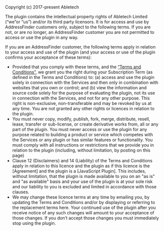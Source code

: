 Copyright (c) 2017-present Abletech

The plugin contains the intellectual property rights of Abletech Limited (“we”or “us”) and/or its third party licensors.  It is for access and use by AddressFinder customers only, subject to the following terms. If you are not, or are no longer, an AddressFinder customer you are not permitted to access or use the plugin in any way. 
 
If you are an AddressFinder customer, the following terms apply in relation to your access and use of the plugin (and your access or use of the plugin confirms your acceptance of these terms):

* Provided that you comply with these terms, and the [“Terms and Conditions”](https://addressfinder.com.au/legal/terms/), we grant you the right during your Subscription Term (as defined in the Terms and Conditions) to: (a) access and use the plugin solely in connection with the Services and then only in combination with websites that you own or control; and (b) view the information and source code solely for the purpose of evaluating the plugin, not its use in connection with the Services, and not for any other purpose. This right is non-exclusive, non-transferable and may be revoked by us at any time. You are not granted any other rights or licences in relation to the plugin.
* You must never copy, modify, publish, fork, merge, distribute, resell, lease, transfer or sub-license, or create derivative works from, all or any part of the plugin. You must never access or use the plugin for any purpose related to building a product or service which competes with the Services or any plugin or has similar features or functionality. You must comply with all instructions or restrictions that we provide you in relation to the plugin (including, without limitation, by posting on this page)
* Clause 12 (Disclaimers) and 14 (Liability) of the Terms and Conditions apply in relation to this licence and the plugin as if this licence is the [Agreement] and the plugin is a [JavaScript Plugin].  This includes, without limitation, that the plugin is made available to you on an "as is" and "as available" basis and your use of the plugin is at your sole risk and our liability to you is excluded and limited in accordance with those clauses.
* We may change these licence terms at any time by emailing you, by updating the Terms and Conditions and/or by displaying or referring to the replacement terms here.  Your continued use of the plugin after you receive notice of any such changes will amount to your acceptance of those changes. If you don’t accept those changes you must immediately stop using the plugin.
